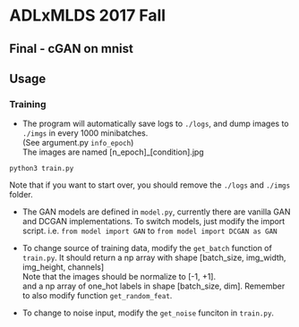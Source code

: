 # ADLxMLDS 2017 Fall
## Final - cGAN on mnist


## Usage
### Training
* The program will automatically save logs to `./logs`, 
and dump images to `./imgs` in every 1000 minibatches.  
(See argument.py `info_epoch`)  
The images are named [n_epoch]_[condition].jpg
```
python3 train.py
```

Note that if you want to start over, you should remove the `./logs` and `./imgs` folder.

* The GAN models are defined in `model.py`, currently there are vanilla GAN
and DCGAN implementations. To switch models, just modify the import script.
i.e. `from model import GAN` to `from model import DCGAN as GAN`

* To change source of training data, modify the `get_batch`
function of `train.py`. 
It should return a np array with shape [batch_size, img_width, img_height, channels]  
Note that the images should be normalize to [-1, +1].  
and a np array of one_hot labels in shape [batch_size, dim].
Remember to also modify function `get_random_feat`.

* To change to noise input, 
modify the `get_noise` funciton in `train.py`.

 


 

